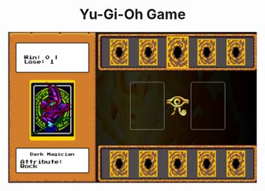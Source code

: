 <h1 align="center">Yu-Gi-Oh Game</h1>
<img  src="./src/assets/img readme/Captura de tela 2024-11-21 144652.png"/>